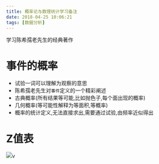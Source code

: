 ```yaml
---
title: 概率论与数理统计学习备注
date: 2018-04-25 10:06:21
tags: [数据分析]
---
```

学习陈希孺老先生的经典著作<!--more-->

# 事件的概率
- 试验一词可以理解为观察的意思
- 陈希孺老先生对`事件`定义的一个精彩阐述
- 古典概率(所有结果等可能,比如抛色子,每个面出现的概率)
- 几何概率(等可能性解释为等面积,等概率)
- 概率的统计定义,无法直接求出,需要通过试验,由频率近似得出



# Z值表
![](https://blog-image-1257302654.cos.ap-guangzhou.myqcloud.com/2018-08-27-032048.jpg)v


